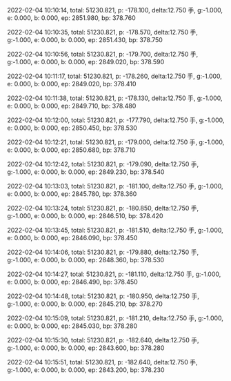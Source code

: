 2022-02-04 10:10:14, total: 51230.821, p: -178.100, delta:12.750 手, g:-1.000, e: 0.000, b: 0.000, ep: 2851.980, bp: 378.760

2022-02-04 10:10:35, total: 51230.821, p: -178.570, delta:12.750 手, g:-1.000, e: 0.000, b: 0.000, ep: 2851.430, bp: 378.750

2022-02-04 10:10:56, total: 51230.821, p: -179.700, delta:12.750 手, g:-1.000, e: 0.000, b: 0.000, ep: 2849.020, bp: 378.590

2022-02-04 10:11:17, total: 51230.821, p: -178.260, delta:12.750 手, g:-1.000, e: 0.000, b: 0.000, ep: 2849.020, bp: 378.410

2022-02-04 10:11:38, total: 51230.821, p: -178.130, delta:12.750 手, g:-1.000, e: 0.000, b: 0.000, ep: 2849.710, bp: 378.480

2022-02-04 10:12:00, total: 51230.821, p: -177.790, delta:12.750 手, g:-1.000, e: 0.000, b: 0.000, ep: 2850.450, bp: 378.530

2022-02-04 10:12:21, total: 51230.821, p: -179.000, delta:12.750 手, g:-1.000, e: 0.000, b: 0.000, ep: 2850.680, bp: 378.710

2022-02-04 10:12:42, total: 51230.821, p: -179.090, delta:12.750 手, g:-1.000, e: 0.000, b: 0.000, ep: 2849.230, bp: 378.540

2022-02-04 10:13:03, total: 51230.821, p: -181.100, delta:12.750 手, g:-1.000, e: 0.000, b: 0.000, ep: 2845.780, bp: 378.360

2022-02-04 10:13:24, total: 51230.821, p: -180.850, delta:12.750 手, g:-1.000, e: 0.000, b: 0.000, ep: 2846.510, bp: 378.420

2022-02-04 10:13:45, total: 51230.821, p: -181.510, delta:12.750 手, g:-1.000, e: 0.000, b: 0.000, ep: 2846.090, bp: 378.450

2022-02-04 10:14:06, total: 51230.821, p: -179.880, delta:12.750 手, g:-1.000, e: 0.000, b: 0.000, ep: 2848.360, bp: 378.530

2022-02-04 10:14:27, total: 51230.821, p: -181.110, delta:12.750 手, g:-1.000, e: 0.000, b: 0.000, ep: 2846.490, bp: 378.450

2022-02-04 10:14:48, total: 51230.821, p: -180.950, delta:12.750 手, g:-1.000, e: 0.000, b: 0.000, ep: 2845.210, bp: 378.270

2022-02-04 10:15:09, total: 51230.821, p: -181.210, delta:12.750 手, g:-1.000, e: 0.000, b: 0.000, ep: 2845.030, bp: 378.280

2022-02-04 10:15:30, total: 51230.821, p: -182.640, delta:12.750 手, g:-1.000, e: 0.000, b: 0.000, ep: 2843.600, bp: 378.280

2022-02-04 10:15:51, total: 51230.821, p: -182.640, delta:12.750 手, g:-1.000, e: 0.000, b: 0.000, ep: 2843.200, bp: 378.230